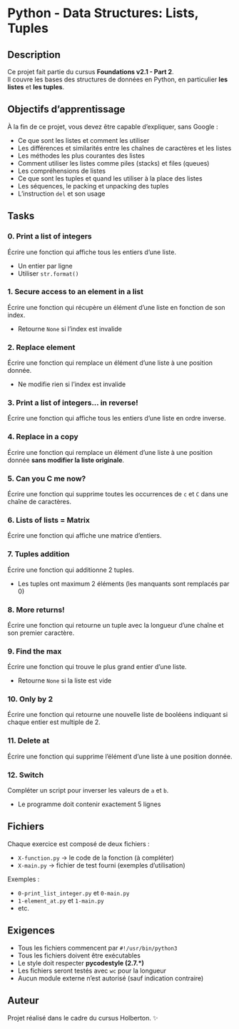 # Python - Data Structures: Lists, Tuples

## Description
Ce projet fait partie du cursus **Foundations v2.1 - Part 2**.  
Il couvre les bases des structures de données en Python, en particulier **les listes** et **les tuples**.

## Objectifs d’apprentissage
À la fin de ce projet, vous devez être capable d’expliquer, sans Google :
- Ce que sont les listes et comment les utiliser
- Les différences et similarités entre les chaînes de caractères et les listes
- Les méthodes les plus courantes des listes
- Comment utiliser les listes comme piles (stacks) et files (queues)
- Les compréhensions de listes
- Ce que sont les tuples et quand les utiliser à la place des listes
- Les séquences, le packing et unpacking des tuples
- L’instruction `del` et son usage

## Tasks

### 0. Print a list of integers
Écrire une fonction qui affiche tous les entiers d’une liste.  
- Un entier par ligne  
- Utiliser `str.format()`  

### 1. Secure access to an element in a list
Écrire une fonction qui récupère un élément d’une liste en fonction de son index.  
- Retourne `None` si l’index est invalide  

### 2. Replace element
Écrire une fonction qui remplace un élément d’une liste à une position donnée.  
- Ne modifie rien si l’index est invalide  

### 3. Print a list of integers... in reverse!
Écrire une fonction qui affiche tous les entiers d’une liste en ordre inverse.  

### 4. Replace in a copy
Écrire une fonction qui remplace un élément d’une liste à une position donnée **sans modifier la liste originale**.  

### 5. Can you C me now?
Écrire une fonction qui supprime toutes les occurrences de `c` et `C` dans une chaîne de caractères.  

### 6. Lists of lists = Matrix
Écrire une fonction qui affiche une matrice d’entiers.  

### 7. Tuples addition
Écrire une fonction qui additionne 2 tuples.  
- Les tuples ont maximum 2 éléments (les manquants sont remplacés par 0)  

### 8. More returns!
Écrire une fonction qui retourne un tuple avec la longueur d’une chaîne et son premier caractère.  

### 9. Find the max
Écrire une fonction qui trouve le plus grand entier d’une liste.  
- Retourne `None` si la liste est vide  

### 10. Only by 2
Écrire une fonction qui retourne une nouvelle liste de booléens indiquant si chaque entier est multiple de 2.  

### 11. Delete at
Écrire une fonction qui supprime l’élément d’une liste à une position donnée.  

### 12. Switch
Compléter un script pour inverser les valeurs de `a` et `b`.  
- Le programme doit contenir exactement 5 lignes  

## Fichiers
Chaque exercice est composé de deux fichiers :
- `X-function.py` → le code de la fonction (à compléter)
- `X-main.py` → fichier de test fourni (exemples d’utilisation)

Exemples :
- `0-print_list_integer.py` et `0-main.py`
- `1-element_at.py` et `1-main.py`
- etc.

## Exigences
- Tous les fichiers commencent par `#!/usr/bin/python3`
- Tous les fichiers doivent être exécutables
- Le style doit respecter **pycodestyle (2.7.\*)**
- Les fichiers seront testés avec `wc` pour la longueur
- Aucun module externe n’est autorisé (sauf indication contraire)

## Auteur
Projet réalisé dans le cadre du cursus Holberton. ✨